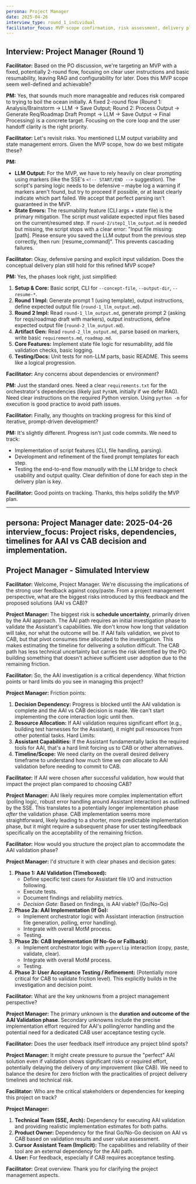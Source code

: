 ```yaml
---
persona: Project Manager
date: 2025-04-26
interview_type: round_1_individual
facilitator_focus: MVP scope confirmation, risk assessment, delivery plan validation
---
```


## Interview: Project Manager (Round 1)

**Facilitator:** Based on the PO discussion, we're targeting an MVP with a fixed, potentially 2-round flow, focusing on clear user instructions and basic resumability, leaving RAG and configurability for later. Does this MVP scope seem well-defined and achievable?

**PM:** Yes, that sounds much more manageable and reduces risk compared to trying to boil the ocean initially. A fixed 2-round flow (Round 1: Analysis/Brainstorm -> LLM -> Save Output; Round 2: Process Output -> Generate Req/Roadmap Draft Prompt -> LLM -> Save Output -> Final Processing) is a concrete target. Focusing on the core loop and the user handoff clarity is the right priority.

**Facilitator:** Let's revisit risks. You mentioned LLM output variability and state management errors. Given the MVP scope, how do we best mitigate these?

**PM:** 
*   **LLM Output:** For the MVP, we have to rely heavily on clear prompting using markers (like the SSE's `<!-- START/END -->` suggestion). The script's parsing logic needs to be defensive – maybe log a warning if markers aren't found, but try to proceed if possible, or at least clearly indicate which part failed. We accept that perfect parsing isn't guaranteed in the MVP.
*   **State Errors:** The resumability feature (CLI args + state file) is the primary mitigation. The script *must* validate expected input files based on the current/resumed step. If `round-2/step1_llm_output.md` is needed but missing, the script stops with a clear error: "Input file missing: [path]. Please ensure you saved the LLM output from the previous step correctly, then run: [resume_command]". This prevents cascading failures.

**Facilitator:** Okay, defensive parsing and explicit input validation. Does the conceptual delivery plan still hold for this refined MVP scope?

**PM:** Yes, the phases look right, just simplified:
1.  **Setup & Core:** Basic script, CLI for `--concept-file`, `--output-dir`, `--resume-*`.
2.  **Round 1 Impl:** Generate prompt 1 (using template), output instructions, define expected output file (`round-1_llm_output.md`).
3.  **Round 2 Impl:** Read `round-1_llm_output.md`, generate prompt 2 (asking for reqs/roadmap draft with markers), output instructions, define expected output file (`round-2_llm_output.md`).
4.  **Artifact Gen:** Read `round-2_llm_output.md`, parse based on markers, write basic `requirements.md`, `roadmap.md`.
5.  **Core Features:** Implement state file logic for resumability, add file validation checks, basic logging.
6.  **Testing/Docs:** Unit tests for non-LLM parts, basic README.
This seems like a logical progression.

**Facilitator:** Any concerns about dependencies or environment?

**PM:** Just the standard ones. Need a clear `requirements.txt` for the orchestrator's dependencies (likely just `PyYAML` initially if we defer RAG). Need clear instructions on the required Python version. Using `python -m` for execution is good practice to avoid path issues.

**Facilitator:** Finally, any thoughts on tracking progress for this kind of iterative, prompt-driven development?

**PM:** It's slightly different. Progress isn't just code commits. We need to track:
*   Implementation of script features (CLI, file handling, parsing).
*   Development and refinement of the fixed prompt templates for each step.
*   Testing the end-to-end flow *manually* with the LLM bridge to check usability and output quality.
Clear definition of done for each step in the delivery plan is key.

**Facilitator:** Good points on tracking. Thanks, this helps solidify the MVP plan. 

---
persona: Project Manager
date: 2025-04-26
interview_focus: Project risks, dependencies, timelines for AAI vs CAB decision and implementation.
---

## Project Manager - Simulated Interview

**Facilitator:** Welcome, Project Manager. We're discussing the implications of the strong user feedback against copy/paste. From a project management perspective, what are the biggest risks introduced by this feedback and the proposed solutions (AAI vs CAB)?

**Project Manager:** The biggest risk is **schedule uncertainty**, primarily driven by the AAI approach. The AAI path requires an initial investigation phase to validate the Assistant's capabilities. We don't know how long that validation will take, nor what the outcome will be. If AAI fails validation, we pivot to CAB, but that pivot consumes time allocated to the investigation. This makes estimating the timeline for delivering a solution difficult. The CAB path has less technical uncertainty but carries the risk identified by the PO: building something that doesn't achieve sufficient user adoption due to the remaining friction.

**Facilitator:** So, the AAI investigation is a critical dependency. What friction points or hard limits do you see in managing this project?

**Project Manager:** Friction points:
1.  **Decision Dependency:** Progress is blocked until the AAI validation is complete and the AAI vs CAB decision is made. We can't start implementing the core interaction logic until then.
2.  **Resource Allocation:** If AAI validation requires significant effort (e.g., building test harnesses for the Assistant), it might pull resources from other potential tasks.
Hard Limits:
1.  **Assistant Capabilities:** If the Assistant fundamentally lacks the required tools for AAI, that's a hard limit forcing us to CAB or other alternatives.
2.  **Timeline/Scope:** We need clarity on the overall desired delivery timeframe to understand how much time we *can* allocate to AAI validation before needing to commit to CAB.

**Facilitator:** If AAI were chosen after successful validation, how would that impact the project plan compared to choosing CAB?

**Project Manager:** AAI likely requires more complex implementation effort (polling logic, robust error handling around Assistant interaction) as outlined by the SSE. This translates to a potentially longer implementation phase *after* the validation phase. CAB implementation seems more straightforward, likely leading to a shorter, more predictable implementation phase, but it might require a subsequent phase for user testing/feedback specifically on the acceptability of the remaining friction.

**Facilitator:** How would you structure the project plan to accommodate the AAI validation phase?

**Project Manager:** I'd structure it with clear phases and decision gates:
1.  **Phase 1: AAI Validation (Timeboxed):**
    *   Define specific test cases for Assistant file I/O and instruction following.
    *   Execute tests.
    *   Document findings and reliability metrics.
    *   *Decision Gate:* Based on findings, is AAI viable? (Go/No-Go)
2.  **Phase 2a: AAI Implementation (If Go):**
    *   Implement orchestrator logic with Assistant interaction (instruction file generation, polling, error handling).
    *   Integrate with overall MotM process.
    *   Testing.
3.  **Phase 2b: CAB Implementation (If No-Go or Fallback):**
    *   Implement orchestrator logic with `pyperclip` interaction (copy, paste, validate, clear).
    *   Integrate with overall MotM process.
    *   Testing.
4.  **Phase 3: User Acceptance Testing / Refinement:** (Potentially more critical for CAB to validate friction level).
This explicitly builds in the investigation and decision point.

**Facilitator:** What are the key unknowns from a project management perspective?

**Project Manager:** The primary unknown is the **duration and outcome of the AAI Validation phase**. Secondary unknowns include the precise implementation effort required for AAI's polling/error handling and the potential need for a dedicated CAB user acceptance testing cycle.

**Facilitator:** Does the user feedback itself introduce any project blind spots?

**Project Manager:** It might create pressure to pursue the "perfect" AAI solution even if validation shows significant risks or required effort, potentially delaying the delivery of *any* improvement (like CAB). We need to balance the desire for zero friction with the practicalities of project delivery timelines and technical risk.

**Facilitator:** Who are the critical stakeholders or dependencies for keeping this project on track?

**Project Manager:**
1.  **Technical Team (SSE, Arch):** Dependency for executing AAI validation and providing realistic implementation estimates for both paths.
2.  **Product Owner:** Dependency for the final Go/No-Go decision on AAI vs CAB based on validation results and user value assessment.
3.  **Cursor Assistant Team (Implicit):** The capabilities and reliability of their tool are an external dependency for the AAI path.
4.  **User:** For feedback, especially if CAB requires acceptance testing.

**Facilitator:** Great overview. Thank you for clarifying the project management aspects. 